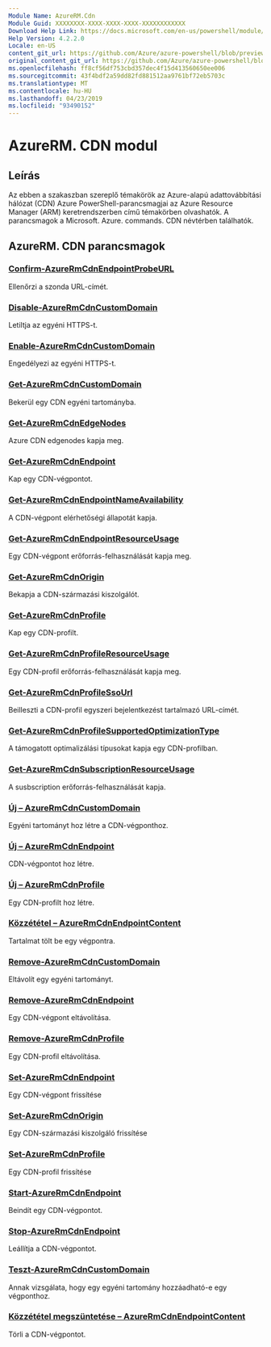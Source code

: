 ```yaml
---
Module Name: AzureRM.Cdn
Module Guid: XXXXXXXX-XXXX-XXXX-XXXX-XXXXXXXXXXXX
Download Help Link: https://docs.microsoft.com/en-us/powershell/module/azurerm.cdn
Help Version: 4.2.2.0
Locale: en-US
content_git_url: https://github.com/Azure/azure-powershell/blob/preview/src/ResourceManager/Cdn/Commands.Cdn/help/AzureRM.Cdn.md
original_content_git_url: https://github.com/Azure/azure-powershell/blob/preview/src/ResourceManager/Cdn/Commands.Cdn/help/AzureRM.Cdn.md
ms.openlocfilehash: ff8cf56df753cbd357dec4f15d413560650ee006
ms.sourcegitcommit: 43f4bdf2a59dd82fd881512aa9761bf72eb5703c
ms.translationtype: MT
ms.contentlocale: hu-HU
ms.lasthandoff: 04/23/2019
ms.locfileid: "93490152"
---
```

# AzureRM. CDN modul
## Leírás
Az ebben a szakaszban szereplő témakörök az Azure-alapú adattovábbítási hálózat (CDN) Azure PowerShell-parancsmagjai az Azure Resource Manager (ARM) keretrendszerben című témakörben olvashatók. A parancsmagok a Microsoft. Azure. commands. CDN névtérben találhatók.

## AzureRM. CDN parancsmagok
### [Confirm-AzureRmCdnEndpointProbeURL](Confirm-AzureRmCdnEndpointProbeURL.md)
Ellenőrzi a szonda URL-címét.

### [Disable-AzureRmCdnCustomDomain](Disable-AzureRmCdnCustomDomain.md)
Letiltja az egyéni HTTPS-t.

### [Enable-AzureRmCdnCustomDomain](Enable-AzureRmCdnCustomDomain.md)
Engedélyezi az egyéni HTTPS-t.

### [Get-AzureRmCdnCustomDomain](Get-AzureRmCdnCustomDomain.md)
Bekerül egy CDN egyéni tartományba.

### [Get-AzureRmCdnEdgeNodes](Get-AzureRmCdnEdgeNodes.md)
Azure CDN edgenodes kapja meg.

### [Get-AzureRmCdnEndpoint](Get-AzureRmCdnEndpoint.md)
Kap egy CDN-végpontot.

### [Get-AzureRmCdnEndpointNameAvailability](Get-AzureRmCdnEndpointNameAvailability.md)
A CDN-végpont elérhetőségi állapotát kapja.

### [Get-AzureRmCdnEndpointResourceUsage](Get-AzureRmCdnEndpointResourceUsage.md)
Egy CDN-végpont erőforrás-felhasználását kapja meg.

### [Get-AzureRmCdnOrigin](Get-AzureRmCdnOrigin.md)
Bekapja a CDN-származási kiszolgálót.

### [Get-AzureRmCdnProfile](Get-AzureRmCdnProfile.md)
Kap egy CDN-profilt.

### [Get-AzureRmCdnProfileResourceUsage](Get-AzureRmCdnProfileResourceUsage.md)
Egy CDN-profil erőforrás-felhasználását kapja meg.

### [Get-AzureRmCdnProfileSsoUrl](Get-AzureRmCdnProfileSsoUrl.md)
Beilleszti a CDN-profil egyszeri bejelentkezést tartalmazó URL-címét.

### [Get-AzureRmCdnProfileSupportedOptimizationType](Get-AzureRmCdnProfileSupportedOptimizationType.md)
A támogatott optimalizálási típusokat kapja egy CDN-profilban.

### [Get-AzureRmCdnSubscriptionResourceUsage](Get-AzureRmCdnSubscriptionResourceUsage.md)
A susbscription erőforrás-felhasználását kapja.

### [Új – AzureRmCdnCustomDomain](New-AzureRmCdnCustomDomain.md)
Egyéni tartományt hoz létre a CDN-végponthoz.

### [Új – AzureRmCdnEndpoint](New-AzureRmCdnEndpoint.md)
CDN-végpontot hoz létre.

### [Új – AzureRmCdnProfile](New-AzureRmCdnProfile.md)
Egy CDN-profilt hoz létre.

### [Közzététel – AzureRmCdnEndpointContent](Publish-AzureRmCdnEndpointContent.md)
Tartalmat tölt be egy végpontra.

### [Remove-AzureRmCdnCustomDomain](Remove-AzureRmCdnCustomDomain.md)
Eltávolít egy egyéni tartományt.

### [Remove-AzureRmCdnEndpoint](Remove-AzureRmCdnEndpoint.md)
Egy CDN-végpont eltávolítása.

### [Remove-AzureRmCdnProfile](Remove-AzureRmCdnProfile.md)
Egy CDN-profil eltávolítása.

### [Set-AzureRmCdnEndpoint](Set-AzureRmCdnEndpoint.md)
Egy CDN-végpont frissítése

### [Set-AzureRmCdnOrigin](Set-AzureRmCdnOrigin.md)
Egy CDN-származási kiszolgáló frissítése

### [Set-AzureRmCdnProfile](Set-AzureRmCdnProfile.md)
Egy CDN-profil frissítése

### [Start-AzureRmCdnEndpoint](Start-AzureRmCdnEndpoint.md)
Beindít egy CDN-végpontot.

### [Stop-AzureRmCdnEndpoint](Stop-AzureRmCdnEndpoint.md)
Leállítja a CDN-végpontot.

### [Teszt-AzureRmCdnCustomDomain](Test-AzureRmCdnCustomDomain.md)
Annak vizsgálata, hogy egy egyéni tartomány hozzáadható-e egy végponthoz.

### [Közzététel megszüntetése – AzureRmCdnEndpointContent](Unpublish-AzureRmCdnEndpointContent.md)
Törli a CDN-végpontot.

